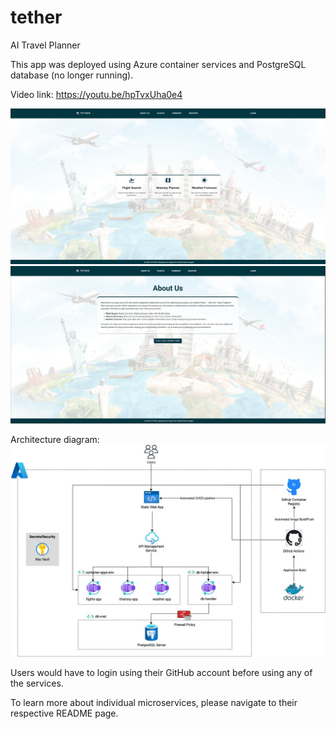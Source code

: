 # tether
AI Travel Planner

This app was deployed using Azure container services and PostgreSQL database (no longer running).

Video link: https://youtu.be/hpTvxUha0e4

![homepage](images/homepage.png)
![about_us](images/about_us.png)

Architecture diagram:
![architecture_diagram](images/architecture_diagram.jpeg)

Users would have to login using their GitHub account before using any of the services.

To learn more about individual microservices, please navigate to their respective README page.